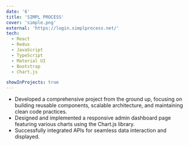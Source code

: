 ```yaml
---
date: '6'
title: 'SIMPL PROCESS'
cover: 'simple.png'
external: 'https://login.simplprocess.net/'
tech:
  - React
  - Redux
  - JavaScript
  - TypeScript
  - Material UI
  - Bootstrap
  - Chart.js

showInProjects: true
---
```


- Developed a comprehensive project from the ground up, focusing on building reusable components, scalable architecture, and maintaining clean code practices.
- Designed and implemented a responsive admin dashboard page featuring various charts using the Chart.js library.
- Successfully integrated APIs for seamless data interaction and displayed.
